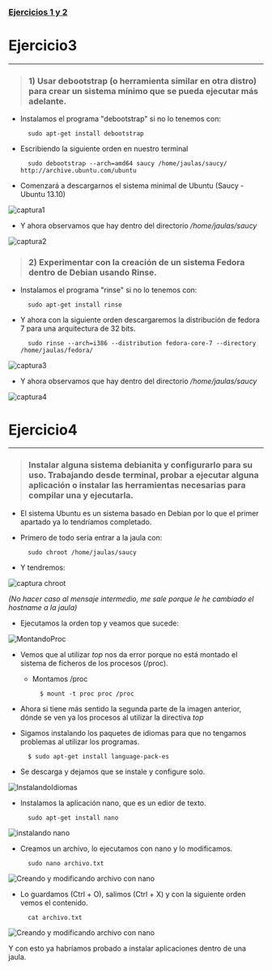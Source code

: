 ### [Ejercicios 1 y 2](https://github.com/oskyar/InfraestructuraVirtual/blob/master/Tema2/Ejercicios1y2.md)


# Ejercicio3
------------

> ### 1) Usar debootstrap (o herramienta similar en otra distro) para crear un sistema mínimo que se pueda ejecutar más adelante.

+ Instalamos el programa "debootstrap" si no lo tenemos con:

		sudo apt-get install debootstrap

+ Escribiendo la siguiente orden en nuestro terminal 

		sudo debootstrap --arch=amd64 saucy /home/jaulas/saucy/ http://archive.ubuntu.com/ubuntu
	
+ Comenzará a descargarnos el sistema minimal de Ubuntu (Saucy - Ubuntu 13.10)

![captura1](https://raw.github.com/oskyar/InfraestructuraVirtual/master/Tema2/img/Ejercicio%203%20a%29%20.png)

+ Y ahora observamos que hay dentro del directorio */home/jaulas/saucy*

![captura2](https://raw.github.com/oskyar/InfraestructuraVirtual/master/Tema2/img/Ejercicio%203%20a%29%202.png)

> ### 2) Experimentar con la creación de un sistema Fedora dentro de Debian usando Rinse.
	
+ Instalamos el programa "rinse" si no lo tenemos con:

		sudo apt-get install rinse

+ Y ahora con la siguiente orden descargaremos la distribución de fedora 7 para una arquitectura de 32 bits.

		sudo rinse --arch=i386 --distribution fedora-core-7 --directory /home/jaulas/fedora/

![captura3](https://raw.github.com/oskyar/InfraestructuraVirtual/master/Tema2/img/Ejercicio%203%20b%29%201.png)

+ Y ahora observamos que hay dentro del directorio */home/jaulas/saucy*

![captura4](https://raw.github.com/oskyar/InfraestructuraVirtual/master/Tema2/img/Ejercicio%203%20b%29%202.png)


# Ejercicio4
------------

> ### Instalar alguna sistema debianita y configurarlo para su uso. Trabajando desde terminal, probar a ejecutar alguna aplicación o instalar las herramientas necesarias para compilar una y ejecutarla.

+ El sistema Ubuntu es un sistema basado en Debian por lo que el primer apartado ya lo tendríamos completado.

+ Primero de todo sería entrar a la jaula con:

		sudo chroot /home/jaulas/saucy

+ Y tendremos:

![captura chroot](https://raw.github.com/oskyar/InfraestructuraVirtual/master/Tema2/img/Ejercicio4-chroot-jaula-saucy.png)

*(No hacer caso al mensaje intermedio, me sale porque le he cambiado el hostname a la jaula)*


+ Ejecutamos la orden top y veamos que sucede:

![MontandoProc](https://raw.github.com/oskyar/InfraestructuraVirtual/master/Tema2/img/Ejercicio4-montandoProc.png)

+ Vemos que al utilizar *top* nos da error porque no está montado el sistema de ficheros de los procesos (/proc). 

	+ Montamos /proc

			$ mount -t proc proc /proc
		
+ Ahora si tiene más sentido la segunda parte de la imagen anterior, dónde se ven ya los procesos al utilizar la directiva *top*




+ Sigamos instalando los paquetes de idiomas para que no tengamos problemas al utilizar los programas.

		$ sudo apt-get install language-pack-es

+ Se descarga y dejamos que se instale y configure solo.

![InstalandoIdiomas](https://raw.github.com/oskyar/InfraestructuraVirtual/master/Tema2/img/Ejercicio4-instalandoIdiomas.png)


+ Instalamos la aplicación nano, que es un edior de texto.

		sudo apt-get install nano

![instalando nano](https://raw.github.com/oskyar/InfraestructuraVirtual/master/Tema2/img/Ejercicio4-InstalandoNano.png)

+ Creamos un archivo, lo ejecutamos con nano y lo modificamos.

		sudo nano archivo.txt 

![Creando y modificando archivo con nano](https://raw.github.com/oskyar/InfraestructuraVirtual/master/Tema2/img/Ejercicio4-CreandoArchivoConNano.png)

+ Lo guardamos (Ctrl + O), salimos (Ctrl + X) y con la siguiente orden vemos el contenido.

		cat archivo.txt

![Creando y modificando archivo con nano](https://raw.github.com/oskyar/InfraestructuraVirtual/master/Tema2/img/Ejercicio4-MostrandoArchivoCreado.png)


Y con esto ya habríamos probado a instalar aplicaciones dentro de una jaula.
